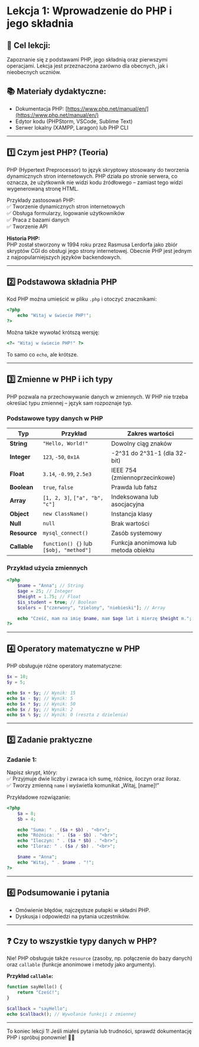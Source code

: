 # Lekcja 1: Wprowadzenie do PHP i jego składnia

## 🎯 Cel lekcji:
Zapoznanie się z podstawami PHP, jego składnią oraz pierwszymi operacjami. Lekcja jest przeznaczona zarówno dla obecnych, jak i nieobecnych uczniów.

## 📚 Materiały dydaktyczne:
- Dokumentacja PHP: [https://www.php.net/manual/en/](https://www.php.net/manual/en/)
- Edytor kodu (PHPStorm, VSCode, Sublime Text)
- Serwer lokalny (XAMPP, Laragon) lub PHP CLI

---

## 1️⃣ Czym jest PHP? (Teoria)
PHP (Hypertext Preprocessor) to język skryptowy stosowany do tworzenia dynamicznych stron internetowych. PHP działa po stronie serwera, co oznacza, że użytkownik nie widzi kodu źródłowego – zamiast tego widzi wygenerowaną stronę HTML.

Przykłady zastosowań PHP:  
✅ Tworzenie dynamicznych stron internetowych  
✅ Obsługa formularzy, logowanie użytkowników  
✅ Praca z bazami danych  
✅ Tworzenie API  

**Historia PHP:**  
PHP został stworzony w 1994 roku przez Rasmusa Lerdorfa jako zbiór skryptów CGI do obsługi jego strony internetowej. Obecnie PHP jest jednym z najpopularniejszych języków backendowych.

---

## 2️⃣ Podstawowa składnia PHP
Kod PHP można umieścić w pliku `.php` i otoczyć znacznikami:

```php
<?php
    echo "Witaj w świecie PHP!";
?>
```

Można także wywołać krótszą wersję:

```php
<?= "Witaj w świecie PHP!" ?>
```

To samo co `echo`, ale krótsze.

---

## 3️⃣ Zmienne w PHP i ich typy

PHP pozwala na przechowywanie danych w zmiennych. W PHP nie trzeba określać typu zmiennej – język sam rozpoznaje typ.

### **Podstawowe typy danych w PHP**  

| Typ        | Przykład                      | Zakres wartości |
|------------|------------------------------|----------------|
| **String** | `"Hello, World!"`             | Dowolny ciąg znaków |
| **Integer** | `123`, `-50`, `0x1A`          | -2^31 do 2^31-1 (dla 32-bit) |
| **Float** | `3.14`, `-0.99`, `2.5e3`       | IEEE 754 (zmiennoprzecinkowe) |
| **Boolean** | `true`, `false`              | Prawda lub fałsz |
| **Array** | `[1, 2, 3]`, `["a", "b", "c"]` | Indeksowana lub asocjacyjna |
| **Object** | `new ClassName()`             | Instancja klasy |
| **Null** | `null`                          | Brak wartości |
| **Resource** | `mysql_connect()`           | Zasób systemowy |
| **Callable** | `function() {}` lub `[$obj, "method"]` | Funkcja anonimowa lub metoda obiektu |

### **Przykład użycia zmiennych**

```php
<?php
    $name = "Anna"; // String
    $age = 25; // Integer
    $height = 1.75; // Float
    $is_student = true; // Boolean
    $colors = ["czerwony", "zielony", "niebieski"]; // Array

    echo "Cześć, mam na imię $name, mam $age lat i mierzę $height m.";
?>
```

---

## 4️⃣ Operatory matematyczne w PHP

PHP obsługuje różne operatory matematyczne:

```php
$x = 10;
$y = 5;

echo $x + $y; // Wynik: 15
echo $x - $y; // Wynik: 5
echo $x * $y; // Wynik: 50
echo $x / $y; // Wynik: 2
echo $x % $y; // Wynik: 0 (reszta z dzielenia)
```

---

## 5️⃣ Zadanie praktyczne

### **Zadanie 1:**  
Napisz skrypt, który:  
✅ Przyjmuje dwie liczby i zwraca ich sumę, różnicę, iloczyn oraz iloraz.  
✅ Tworzy zmienną `name` i wyświetla komunikat „Witaj, [name]!”  

Przykładowe rozwiązanie:

```php
<?php
    $a = 8;
    $b = 4;

    echo "Suma: " . ($a + $b) . "<br>";
    echo "Różnica: " . ($a - $b) . "<br>";
    echo "Iloczyn: " . ($a * $b) . "<br>";
    echo "Iloraz: " . ($a / $b) . "<br>";

    $name = "Anna";
    echo "Witaj, " . $name . "!";
?>
```

---

## 6️⃣ Podsumowanie i pytania
- Omówienie błędów, najczęstsze pułapki w składni PHP.
- Dyskusja i odpowiedzi na pytania uczestników.

---

## ❓ Czy to wszystkie typy danych w PHP?
Nie! PHP obsługuje także `resource` (zasoby, np. połączenie do bazy danych) oraz `callable` (funkcje anonimowe i metody jako argumenty).

**Przykład `callable`:**
```php
function sayHello() {
    return "Cześć!";
}

$callback = "sayHello";
echo $callback(); // Wywołanie funkcji z zmiennej
```

---

To koniec lekcji 1! Jeśli miałeś pytania lub trudności, sprawdź dokumentację PHP i spróbuj ponownie! 🎯🚀
